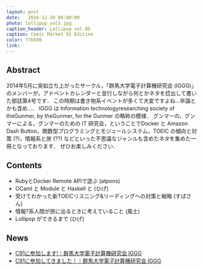 ```yaml
---
layout: post
date:   2016-12-29 00:00:00
photo: lollipop_vol5.jpg
caption_header: Lollipop vol.05
caption: Comic Market 91 Edition
color: f7b500
link:
---
```


## Abstract

2014年5月に突如立ち上がったサークル，「群馬大学電子計算機研究会 (IGGG)」のメンバーが，アドベントカレンダーと並行しながら何とかネタを捻出して書いた部誌第4号です．
この時期は書き物系イベントが多くて大変ですよね...卒論とかも含め...．
IGGG は Information technologyresearching society of theGunmer, by theGunmer, for the Gunmer の略称の模様．
グンマーの，グンマーによる，グンマーのための IT 研究会，ということでDocker と Amazon Dash Button，関数型プログラミングとモジュールシステム，TOEIC の傾向と対策 (?)，情報系と旅 (??) などといった不思議なジャンルも含めたネタを集めた一冊となっております．
ぜひお楽しみください．

## Contents

- RubyとDocker Remote APIで遊ぶ	(atpons)
- OCaml と Module と Haskell と (ひげ)
- 受けてわかった新TOEICリスニング&リーディングへの対策と戦略 (すぱさん)
- 情報?系人間が旅に出るときに考えていること (風土)
- Lollipop ができるまで (ひげ)

## News

- [C91に参加します!｜群馬大学電子計算機研究会 IGGG](https://www.iggg.org/news/c91details/)
- [C91に参加してきました！｜群馬大学電子計算機研究会 IGGG](https://www.iggg.org/news/c91after/)

